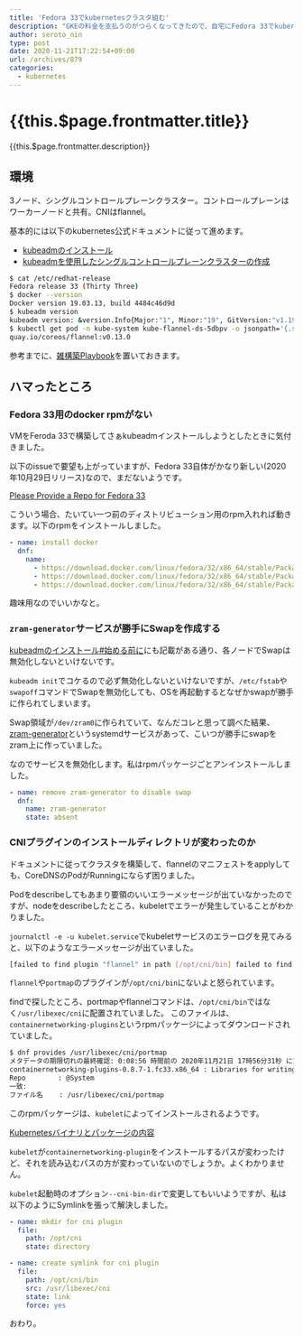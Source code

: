 ```yaml
---
title: 'Fedora 33でkubernetesクラスタ組む'
description: "GKEの料金を支払うのがつらくなってきたので、自宅にFedora 33でkubernetesクラスタを組んだときのメモ。"
author: seroto_nin
type: post
date: 2020-11-21T17:22:54+09:00
url: /archives/879
categories:
  - kubernetes
---
```


# {{this.$page.frontmatter.title}}

<Date/><ShowCategoriesOfPost/>

{{this.$page.frontmatter.description}}

<!--more-->

## 環境

3ノード、シングルコントロールプレーンクラスター。コントロールプレーンはワーカーノードと共有。CNIはflannel。

基本的には以下のkubernetes公式ドキュメントに従って進めます。

* [kubeadmのインストール](https://kubernetes.io/ja/docs/setup/production-environment/tools/kubeadm/install-kubeadm/)
* [kubeadmを使用したシングルコントロールプレーンクラスターの作成](https://kubernetes.io/ja/docs/setup/production-environment/tools/kubeadm/create-cluster-kubeadm/)

```sh
$ cat /etc/redhat-release
Fedora release 33 (Thirty Three)
$ docker --version
Docker version 19.03.13, build 4484c46d9d
$ kubeadm version
kubeadm version: &version.Info{Major:"1", Minor:"19", GitVersion:"v1.19.3", GitCommit:"1e11e4a2108024935ecfcb2912226cedeafd99df", GitTreeState:"clean", BuildDate:"2020-10-14T12:47:53Z", GoVersion:"go1.15.2", Compiler:"gc", Platform:"linux/amd64"}
$ kubectl get pod -n kube-system kube-flannel-ds-5dbpv -o jsonpath='{.status.containerStatuses[0].image}'
quay.io/coreos/flannel:v0.13.0
```

参考までに、[雑構築Playbook](https://github.com/uda-cha/playbooks/blob/master/k8s.yml)を置いておきます。

## ハマったところ

### Fedora 33用のdocker rpmがない

VMをFeroda 33で構築してさぁkubeadmインストールしようとしたときに気付きました。

以下のissueで要望も上がっていますが、Fedora 33自体がかなり新しい(2020年10月29日リリース)なので、まだないようです。

[Please Provide a Repo for Fedora 33](https://github.com/docker/for-linux/issues/1114)

こういう場合、たいてい一つ前のディストリビューション用のrpm入れれば動きます。以下のrpmをインストールしました。

```yml
- name: install docker
  dnf:
    name:
      - https://download.docker.com/linux/fedora/32/x86_64/stable/Packages/containerd.io-1.3.7-3.1.fc32.x86_64.rpm
      - https://download.docker.com/linux/fedora/32/x86_64/stable/Packages/docker-ce-19.03.13-3.fc32.x86_64.rpm
      - https://download.docker.com/linux/fedora/32/x86_64/stable/Packages/docker-ce-cli-19.03.13-3.fc32.x86_64.rpm
```

趣味用なのでいいかなと。

### `zram-generator`サービスが勝手にSwapを作成する

[kubeadmのインストール#始める前に](https://kubernetes.io/ja/docs/setup/production-environment/tools/kubeadm/install-kubeadm/#%E5%A7%8B%E3%82%81%E3%82%8B%E5%89%8D%E3%81%AB)にも記載がある通り、各ノードでSwapは無効化しないといけないです。

`kubeadm init`でコケるので必ず無効化しないといけないですが、`/etc/fstab`や`swapoff`コマンドでSwapを無効化しても、OSを再起動するとなぜかswapが勝手に作られてしまいます。

Swap領域が`/dev/zram0`に作られていて、なんだコレと思って調べた結果、[zram-generator](https://github.com/systemd/zram-generator)というsystemdサービスがあって、こいつが勝手にswapをzram上に作っていました。

なのでサービスを無効化します。私はrpmパッケージごとアンインストールしました。

```yml
- name: remove zram-generator to disable swap
  dnf:
    name: zram-generator
    state: absent
```

### CNIプラグインのインストールディレクトリが変わったのか

ドキュメントに従ってクラスタを構築して、flannelのマニフェストをapplyしても、CoreDNSのPodがRunningにならず困りました。

Podをdescribeしてもあまり要領のいいエラーメッセージが出ていなかったのですが、nodeをdescribeしたところ、kubeletでエラーが発生していることがわかりました。

`journalctl -e -u kubelet.service`でkubeletサービスのエラーログを見てみると、以下のようなエラーメッセージが出ていました。

```sh
[failed to find plugin "flannel" in path [/opt/cni/bin] failed to find plugin "portmap" in path [/opt/cni/bin]
```

`flannel`や`portmap`のプラグインが`/opt/cni/bin`にないよと怒られています。

findで探したところ、portmapやflannelコマンドは、`/opt/cni/bin`ではなく`/usr/libexec/cni`に配置されていました。
このファイルは、`containernetworking-plugins`というrpmパッケージによってダウンロードされていました。

```sh
$ dnf provides /usr/libexec/cni/portmap
メタデータの期限切れの最終確認: 0:08:56 時間前の 2020年11月21日 17時56分31秒 に実施しました。
containernetworking-plugins-0.8.7-1.fc33.x86_64 : Libraries for writing CNI plugin
Repo        : @System
一致:
ファイル名    : /usr/libexec/cni/portmap
```

このrpmパッケージは、`kubelet`によってインストールされるようです。

[Kubernetesバイナリとパッケージの内容](https://kubernetes.io/ja/docs/setup/production-environment/tools/kubeadm/kubelet-integration/#kubernetes%E3%83%90%E3%82%A4%E3%83%8A%E3%83%AA%E3%81%A8%E3%83%91%E3%83%83%E3%82%B1%E3%83%BC%E3%82%B8%E3%81%AE%E5%86%85%E5%AE%B9)

`kubelet`が`containernetworking-plugin`をインストールするパスが変わったけど、それを読み込むパスの方が変わっていないのでしょうか。よくわかりません。

`kubelet`起動時のオプション`--cni-bin-dir`で変更してもいいようですが、私は以下のようにSymlinkを張って解決しました。

```yml
- name: mkdir for cni plugin
  file:
    path: /opt/cni
    state: directory

- name: create symlink for cni plugin
  file:
    path: /opt/cni/bin
    src: /usr/libexec/cni
    state: link
    force: yes
 ```

おわり。

<Comments />
